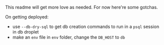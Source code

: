 This readme will get more love as needed. For now here're some gotchas.

On getting deployed:
- use `--db-dry-sql` to get db creation commands to run in a `psql` session in db droplet
- make an `env` file in `env` folder, change the `DB_HOST` to `db`

